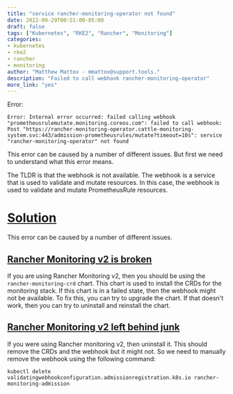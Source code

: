 ```yaml
---
title: "service rancher-monitoring-operator not found"
date: 2022-09-29T00:51:00-05:00
draft: false
tags: ["Kubernetes", "RKE2", "Rancher", "Monitoring"]
categories:
- kubernetes
- rke2
- rancher
- monitoring
author: "Matthew Mattox - mmattox@support.tools."
description: "Failed to call webhook rancher-monitoring-operator"
more_link: "yes"
---
```


Error:
```
Error: Internal error occurred: failed calling webhook "prometheusrulemutate.monitoring.coreos.com": failed to call webhook: Post "https://rancher-monitoring-operator.cattle-monitoring-system.svc:443/admission-prometheusrules/mutate?timeout=10s": service "rancher-monitoring-operator" not found
```

This error can be caused by a number of different issues. But first we need to understand what this error means.

The TLDR is that the webhook is not available. The webhook is a service that is used to validate and mutate resources. In this case, the webhook is used to validate and mutate PrometheusRule resources.

<!--more-->
# [Solution](#fix)
This error can be caused by a number of different issues.

## [Rancher Monitoring v2 is broken](#rancher-monitoring-v2-is-broken)

If you are using Rancher Monitoring v2, then you should be using the `rancher-monitoring-crd` chart. This chart is used to install the CRDs for the monitoring stack. If this chart is in a failed state, then the webhook might not be available. To fix this, you can try to upgrade the chart. If that doesn't work, then you can try to uninstall and reinstall the chart.

## [Rancher Monitoring v2 left behind junk](#rancher-monitoring-v2-left-behind-junk)

If you were using Rancher monitoring v2, then uninstall it. This should remove the CRDs and the webhook but it might not. So we need to manually remove the webhook using the following command:

```
kubectl delete validatingwebhookconfiguration.admissionregistration.k8s.io rancher-monitoring-admission
```